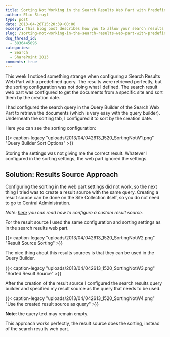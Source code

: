 ```yaml
---
title: Sorting Not Working in the Search Results Web Part with Predefined Query in SharePoint 2013
author: Elio Struyf
type: post
date: 2013-04-26T15:20:39+00:00
excerpt: This blog post describes how you to allow your search results being sorted when using a predefined query in the Search Result Web Part of SharePoint 2013.
slug: /sorting-not-working-in-the-search-results-web-part-with-predefined-query-sharepoint-2013/
dsq_thread_id:
  - 3836445896
categories:
  - Search
  - SharePoint 2013
comments: true
---
```


This week I noticed something strange when configuring a Search Results Web Part with a predefined query. The results were retrieved perfectly, but the sorting configuration was not doing what I defined. The search result web part was configured to get the documents from a specific site and sort them by the creation date.

I had configured the search query in the Query Builder of the Search Web Part to retrieve the documents (which is very easy with the query builder). Underneath the sorting tab, I configured it to sort by the creation date.

Here you can see the sorting configuration:

{{< caption-legacy "uploads/2013/04/042613_1520_SortingNotW1.png" "Query Builder Sort Options" >}}

Storing the settings was not giving me the correct result. Whatever I configured in the sorting settings, the web part ignored the settings.

## Solution: Results Source Approach

Configuring the sorting in the web part settings did not work, so the next thing I tried was to create a result source with the same query. Creating a result source can be done on the Site Collection itself, so you do not need to go to Central Administration.

_Note: [here](http://technet.microsoft.com/en-us/library/jj683115.aspx) you can read how to configure a custom result source._

For the result source I used the same configuration and sorting settings as in the search results web part.

{{< caption-legacy "uploads/2013/04/042613_1520_SortingNotW2.png" "Result Source Sorting" >}}

The nice thing about this results sources is that they can be used in the Query Builder.

{{< caption-legacy "uploads/2013/04/042613_1520_SortingNotW3.png" "Sorted Result Source" >}}

After the creation of the result source I configured the search results query builder and specified my result source as the query that needs to be used.

{{< caption-legacy "uploads/2013/04/042613_1520_SortingNotW4.png" "Use the created result source as query" >}}

**Note**: the query text may remain empty.

This approach works perfectly, the result source does the sorting, instead of the search results web part.